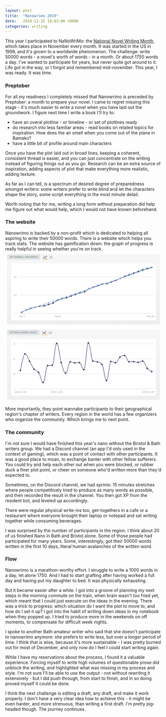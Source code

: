 ```yaml
---
layout: post
title:  "Nanowrimo 2019"
date:   2019-12-25 18:03:00 +0000
categories: writing
---
```

This year I participated to NaNoWriMo: the [National Novel Writing Month](https://en.wikipedia.org/wiki/National_Novel_Writing_Month), which takes place in November every month. It was started in the US in 1999, and it's grown to a worldwide phenomenon. The challenge: write 50000 words - a novel's worth of words - in a month. Or about 1750 words a day. I've wanted to participate for years, but never quite got around to it. Life got in the way, or I forgot and remembered mid-november. This year, I was ready. It was time.

### Preptober
For all my readiness I completely missed that Nanowrimo is preceded by Preptober: a month to prepare your novel. I came to regret missing this stage - it's much easier to write a novel when you have laid out the groundwork. I figure next time I write a book I'll try to:
* have an overal plotline - or timeline - or set of plotlines ready
* do research into less familiar areas - read books on related topics for inspiration. How does the air smell when you come out of the plane in Bamako?
* have a little bit of profile around main characters

Once you have the plot laid out in broad lines, keeping a coherent, consistent thread is easier, and you can just concentrate on the writing instead of figuring things out as you go. Research can be an extra source of inspiration, adding aspects of plot that make everything more realistic, adding texture.

As far as I can tell, is a spectrum of desired degree of preparedness amongst writers: some writers prefer to write blind and let the characters shape the story, some script everything in the most minute detail.

Worth noting that for me, writing a long form without preparation did help me figure out what would help, which I would not have known beforehand.

### The website
Nanowrimo is backed by a non-profit which is dedicated to helping all aspiring to write their 50000 words. There is a website which helps you track stats. The website has gamification down: the graph of progress is really helpful in seeing whether you're on track.
![graphs](/assets/nanowrimo.png)

More importantly, they point wannabe participants to their geographical region's chapter of writers. Every region in the world has a few organizers who organize the community. Which brings me to next point.

### The community
I'm not sure I would have finished this year's nano without the Bristol & Bath writers group. We had a Discord channel (an app I'd only used in the context of gaming), which was a point of contact with other participants. It was a good place to moan, to exchange banter with other fellow sufferers. You could try and help each other out when you were blocked, or rubber duck a finer plot point, or cheer on someone who'd written more than they'd expected to.

Sometimes, on the Discord channel, we had sprints: 15 minutes stretches where people competitively tried to produce as many words as possible, and then recorded the result in the channel. You then got XP from the resident bot, and leveled up accordingly.

There were regular physical write-ins too, get-togethers in a cafe or a restaurant where everyone brought their laptop or notepad and sat writing together while consuming beverages.

I was surprised by the number of participants in the region. I think about 20 of us finished Nano in Bath and Bristol alone. Some of those people had participated for many years. Some, interestingly, got their 50000 words written in the first 10 days, literal human avalanches of the written word.

### Flow
Nanowrimo is a marathon-worthy effort. I struggle to write a 1000 words in a day, let alone 1750. And I had to start grafting after having worked a full day and having put my daughter to bed. It was physically exhausting.

But it became easier after a while. I got into a groove of planning my next steps in the morning commute on the train, when brain wasn't too fried yet, which meant that I could just execute on the ideas in the evening. There was a trick to progress: which situation do I want the plot to move to, and how do I set it up?
I got into the habit of writing down ideas in my notebook when they popped up. I tried to produce more in the weekends on off moments, to compensate for difficult week nights.

I spoke to another Bath amateur writer who said that she doesn't participate to nanowrimo anymore: she prefers to write less, but over a longer period of time. I think that is wise, because it's more sustainable - I was pretty burned out for most of December, and only now do I feel I could start writing again.

While I have my reservations about the process, I found it a valuable experience. Forcing myself to write high volumes of questionable prose did unblock the writing, and highlighted what was missing in my process and style. I'm not sure I'll be able to use the output - not without rewriting it extensively - but I did push through, from start to finish, and in so doing proved myself it could be done.

I think the next challenge is editing a draft, any draft, and make it work properly. I don't have a very clear idea how to achieve this - it might be even harder, and more strenuous, than writing a first draft. I'm pretty pig-headed though. The journey continues.
